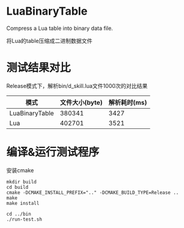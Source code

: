 # LuaBinaryTable
Compress a Lua table into binary data file.

将Lua的table压缩成二进制数据文件

# 测试结果对比
Release模式下，解析bin/d_skill.lua文件1000次的对比结果

模式      |   文件大小(byte)   |   解析耗时(ms)
----------|------------------|-----------
LuaBinaryTable | 380341      |  3427
Lua       |     402701       |  3521

# 编译&运行测试程序
安装cmake

```shell
mkdir build
cd build
cmake -DCMAKE_INSTALL_PREFIX=".." -DCMAKE_BUILD_TYPE=Release ..
make
make install

cd ../bin
./run-test.sh
```
